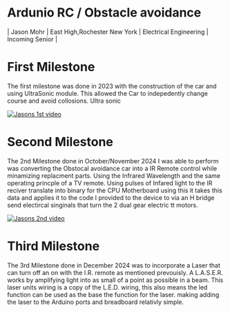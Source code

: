   
# Ardunio RC / Obstacle avoidance 

| Jason Mohr | East High,Rochester New York | Electrical Engineering | Incoming Senior |

 # First Milestone

  
The first milestone was done in 2023 with the construction of the car and using UltraSonic module. This allowed the Car to indepedently change course and avoid collosions. Ultra sonic

[![Jasons 1st video](https://res.cloudinary.com/marcomontalbano/image/upload/v1732231329/video_to_markdown/images/youtube--s_3hY4ITGJA-c05b58ac6eb4c4700831b2b3070cd403.jpg)](https://www.youtube.com/watch?v=s_3hY4ITGJA&t=3s "Jasons 1st video")



# Second Milestone

The 2nd Milestone done in October/November 2024 I was able to perform was converting the Obstocal avoidance car into a IR Remote control while minamizing replacment parts.
Using the Infrared Wavelength and the same operating princple of a TV remote. Using pulses of Infared light to the IR reciver translate into binary for the CPU Motherboard using this it takes this data and applies it to the code I provided to the device to via an H bridge send electircal singinals that turn the 2 dual gear electric tt motors.



[![Jasons 2nd video](https://res.cloudinary.com/marcomontalbano/image/upload/v1732231274/video_to_markdown/images/youtube--GmOdrWnKn7I-c05b58ac6eb4c4700831b2b3070cd403.jpg)](https://www.youtube.com/watch?v=GmOdrWnKn7I&t=1s "Jasons 2nd video")



# Third Milestone 

The 3rd Milestone done in December 2024 was to incorporate a Laser that can turn off an on with the I.R. remote as mentioned
prevouisly. A L.A.S.E.R. works by amplifying light into as small of a point as possible in a beam. This laser units wiring is a copy of the L.E.D. wiring, this also means the led function can be used as the base the function for the laser. making adding the laser to the Arduino ports and breadboard relativly simple.


